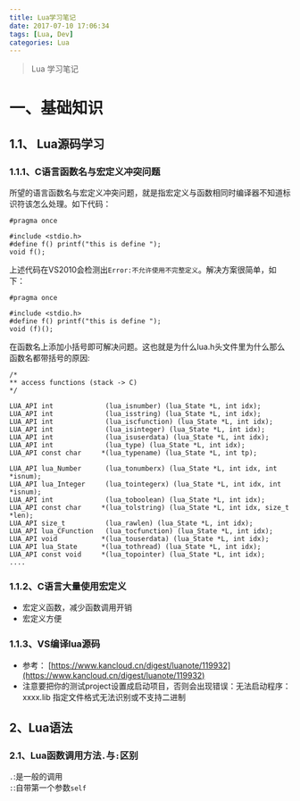```yaml
---
title: Lua学习笔记
date: 2017-07-10 17:06:34
tags: [Lua, Dev]
categories: Lua
---
```


> Lua 学习笔记

<!--More-->

# 一、基础知识
## 1.1、 Lua源码学习
### 1.1.1、C语言函数名与宏定义冲突问题
所望的语言函数名与宏定义冲突问题，就是指宏定义与函数相同时编译器不知道标识符该怎么处理。如下代码：

	#pragma once

	#include <stdio.h>
	#define f() printf("this is define ");
	void f();

上述代码在VS2010会检测出`Error:不允许使用不完整定义`。解决方案很简单，如下：

	#pragma once

	#include <stdio.h>
	#define f() printf("this is define ");
	void (f)();

在函数名上添加小括号即可解决问题。这也就是为什么lua.h头文件里为什么那么函数名都带括号的原因:

	/*
	** access functions (stack -> C)
	*/
	
	LUA_API int             (lua_isnumber) (lua_State *L, int idx);
	LUA_API int             (lua_isstring) (lua_State *L, int idx);
	LUA_API int             (lua_iscfunction) (lua_State *L, int idx);
	LUA_API int             (lua_isinteger) (lua_State *L, int idx);
	LUA_API int             (lua_isuserdata) (lua_State *L, int idx);
	LUA_API int             (lua_type) (lua_State *L, int idx);
	LUA_API const char     *(lua_typename) (lua_State *L, int tp);
	
	LUA_API lua_Number      (lua_tonumberx) (lua_State *L, int idx, int *isnum);
	LUA_API lua_Integer     (lua_tointegerx) (lua_State *L, int idx, int *isnum);
	LUA_API int             (lua_toboolean) (lua_State *L, int idx);
	LUA_API const char     *(lua_tolstring) (lua_State *L, int idx, size_t *len);
	LUA_API size_t          (lua_rawlen) (lua_State *L, int idx);
	LUA_API lua_CFunction   (lua_tocfunction) (lua_State *L, int idx);
	LUA_API void	       *(lua_touserdata) (lua_State *L, int idx);
	LUA_API lua_State      *(lua_tothread) (lua_State *L, int idx);
	LUA_API const void     *(lua_topointer) (lua_State *L, int idx);
	....

### 1.1.2、C语言大量使用宏定义
+ 宏定义函数，减少函数调用开销
+ 宏定义方便    

### 1.1.3、VS编译lua源码
+ 参考： [https://www.kancloud.cn/digest/luanote/119932](https://www.kancloud.cn/digest/luanote/119932)     
+ 注意要把你的测试project设置成启动项目，否则会出现错误：无法启动程序：xxxx.lib 指定文件格式无法识别或不支持二进制
## 2、Lua语法
### 2.1、Lua函数调用方法`.`与`:`区别    
`.`:是一般的调用     
`:`:自带第一个参数`self`